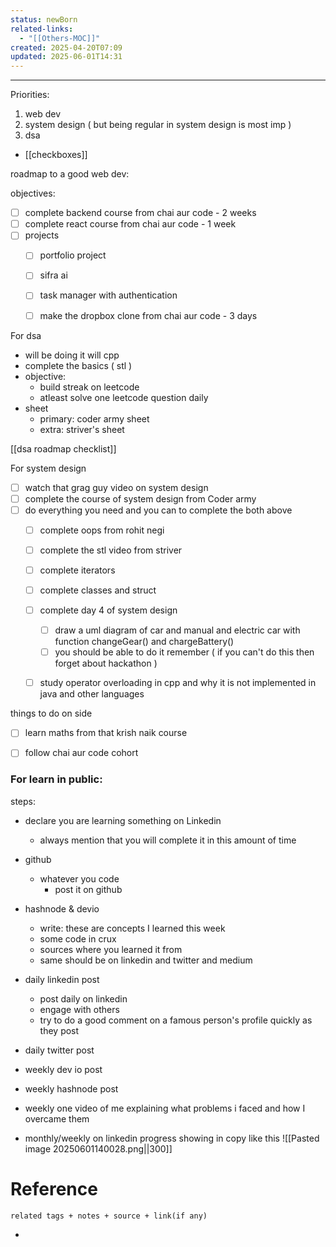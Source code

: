 ```yaml
---
status: newBorn
related-links:
  - "[[Others-MOC]]"
created: 2025-04-20T07:09
updated: 2025-06-01T14:31
---
```

---

Priorities:
1. web dev
2. system design ( but being regular in system design is most imp )
3. dsa


- [[checkboxes]]


roadmap to a good web dev:

objectives:

- [ ] complete backend course from chai aur code - 2 weeks
- [ ] complete react course from chai aur code - 1 week
- [ ] projects
	- [ ] portfolio project
	- [ ] sifra ai 
	- [ ] task manager with authentication
	- [ ] make the dropbox clone from chai aur code - 3 days




For dsa 
- will be doing it will cpp
- complete the basics ( stl )
- objective:
	- build streak on leetcode
	- atleast solve one leetcode question daily
- sheet
	- primary: coder army sheet
	- extra: striver's sheet

[[dsa roadmap checklist]]




For system design


- [ ] watch that grag guy video on system design
- [ ] complete the course of system design from Coder army
- [ ] do everything you need and you can to complete the both above
	- [ ] complete oops from rohit negi
	- [ ] complete the stl video from striver
	- [ ] complete iterators
	- [ ] complete classes and struct
	- [ ] complete day 4 of system design
		- [ ] draw a uml diagram of car and manual and electric car with function changeGear() and chargeBattery() 
		- [ ] you should be able to do it remember ( if you can't do this then forget about hackathon )
	- [ ] study operator overloading in cpp and why it is not implemented in java and other languages







things to do on side
- [ ] learn maths from that krish naik course
- [ ] follow chai aur code cohort


### For learn in public:

steps:
- declare you are learning something on Linkedin 
	- always mention that you will complete it in this amount of time
- github
	- whatever you code
		- post it on github
- hashnode & devio
	- write: these are concepts I learned this week
	- some code in crux
	- sources where you learned it from
	- same should be on linkedin and twitter and medium

- daily linkedin post
	- post daily on linkedin
	- engage with others
	- try to do a good comment on a famous person's profile quickly as they post
- daily twitter post
- weekly dev io post
- weekly hashnode post
- weekly one video of me explaining what problems i faced and how I overcame them

- monthly/weekly on linkedin progress showing in copy like this
![[Pasted image 20250601140028.png||300]]


# Reference
`related tags + notes + source + link(if any)`
 

- 